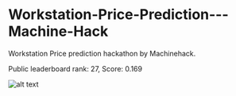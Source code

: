 # Workstation-Price-Prediction---Machine-Hack
Workstation Price prediction hackathon by Machinehack. 

Public leaderboard rank: 27, 
Score: 0.169

![alt text](images/score.png)
